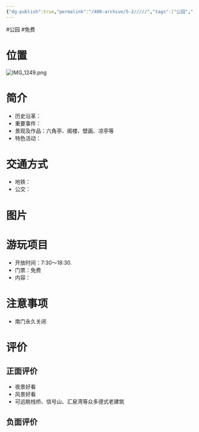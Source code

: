 ```yaml
---
{"dg-publish":true,"permalink":"/400-archive/5-2/////","tags":["公园","免费"]}
---
```


#公园 #免费 
# 位置
![IMG_1249.png](/img/user/800-%E5%85%B6%E4%BB%96/801-%E5%9B%BE%E7%89%87/IMG_1249.png)
# 简介
- 历史沿革：
- 重要事件：
- 景观及作品：六角亭、阁楼、壁画、凉亭等
- 特色活动：
# 交通方式
- 地铁：
- 公交：
# 图片
# 游玩项目
- 开放时间：7:30～18:30.
- 门票：免费
- 内容：
# 注意事项
- 南门永久关闭
# 评价
## 正面评价
- 夜景好看
- 风景好看
- 可远眺栈桥、信号山、汇泉湾等众多德式老建筑
## 负面评价